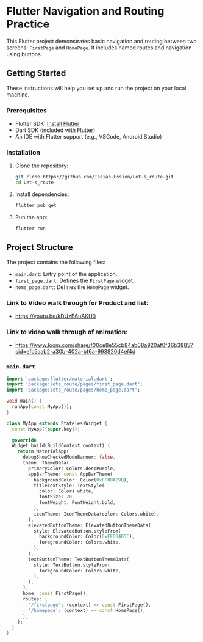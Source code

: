 # Flutter Navigation and Routing Practice

This Flutter project demonstrates basic navigation and routing between two screens: `FirstPage` and `HomePage`. It includes named routes and navigation using buttons.

## Getting Started

These instructions will help you set up and run the project on your local machine.

### Prerequisites

- Flutter SDK: [Install Flutter](https://flutter.dev/docs/get-started/install)
- Dart SDK (included with Flutter)
- An IDE with Flutter support (e.g., VSCode, Android Studio)

### Installation

1. Clone the repository:
    ```bash
    git clone https://github.com/Isaiah-Essien/Let-s_route.git
    cd Let-s_route
    ```

2. Install dependencies:
    ```bash
    flutter pub get
    ```

3. Run the app:
    ```bash
    flutter run
    ```

## Project Structure

The project contains the following files:

- `main.dart`: Entry point of the application.
- `first_page.dart`: Defines the `FirstPage` widget.
- `home_page.dart`: Defines the `HomePage` widget.

### Link to Video  walk through for Product and list:
- https://youtu.be/kDUzB6uAKU0

### Link to video walk through of animation:
- https://www.loom.com/share/f00ce8e55cb84ab08a920af0f36b3885?sid=efc5aab2-a30b-402a-bf6a-993820d4ef4d
### `main.dart`

```dart
import 'package:flutter/material.dart';
import 'package:lets_route/pages/first_page.dart';
import 'package:lets_route/pages/home_page.dart';

void main() {
  runApp(const MyApp());
}

class MyApp extends StatelessWidget {
  const MyApp({super.key});

  @override
  Widget build(BuildContext context) {
    return MaterialApp(
      debugShowCheckedModeBanner: false,
      theme: ThemeData(
        primaryColor: Colors.deepPurple,
        appBarTheme: const AppBarTheme(
          backgroundColor: Color(0xFF00A89B),
          titleTextStyle: TextStyle(
            color: Colors.white,
            fontSize: 20,
            fontWeight: FontWeight.bold,
          ),
          iconTheme: IconThemeData(color: Colors.white),
        ),
        elevatedButtonTheme: ElevatedButtonThemeData(
          style: ElevatedButton.styleFrom(
            backgroundColor: Color(0xFF004B5C),
            foregroundColor: Colors.white,
          ),
        ),
        textButtonTheme: TextButtonThemeData(
          style: TextButton.styleFrom(
            foregroundColor: Colors.white,
          ),
        ),
      ),
      home: const FirstPage(),
      routes: {
        '/firstpage': (context) => const FirstPage(),
        '/homepage': (context) => const HomePage(),
      },
    );
  }
}
